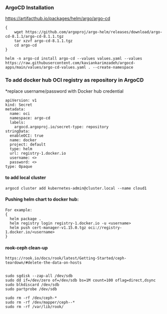 ### ArgoCD Installation

https://artifacthub.io/packages/helm/argo/argo-cd

```
{
    wget https://github.com/argoproj/argo-helm/releases/download/argo-cd-8.1.1/argo-cd-8.1.1.tgz
    tar xzvf argo-cd-8.1.1.tgz
    cd argo-cd
}
```

```
helm -n argo-cd install argo-cd --values values.yaml --values https://raw.githubusercontent.com/kaviankarimzadeh/argocd-apps/main/values/argo-cd-values.yaml . --create-namespace
```


### To add docker hub OCI registry as repository in ArgoCD
*replace username/password with Docker hub credential

```
apiVersion: v1
kind: Secret
metadata:
  name: oci
  namespace: argo-cd
  labels:
    argocd.argoproj.io/secret-type: repository
stringData:
  enableOCI: true
  name: docker
  project: default
  type: helm
  url: registry-1.docker.io
  username: <>
  password: <>
type: Opaque
```

#### to add local cluster
```
argocd cluster add kubernetes-admin@cluster.local --name cloud1
```

#### Pushing helm chart to docker hub:
```
For example:
{
  helm package .
  helm registry login registry-1.docker.io -u <username>
  helm push cert-manager-v1.15.0.tgz oci://registry-1.docker.io/<username>
}
```


#### rook-ceph clean-up

```
https://rook.io/docs/rook/latest/Getting-Started/ceph-teardown/#delete-the-data-on-hosts


sudo sgdisk --zap-all /dev/sdb
sudo dd if=/dev/zero of=/dev/sdb bs=1M count=100 oflag=direct,dsync
sudo blkdiscard /dev/sdb
sudo partprobe /dev/sdb

sudo rm -rf /dev/ceph-*
sudo rm -rf /dev/mapper/ceph--*
sudo rm -rf /var/lib/rook/
```